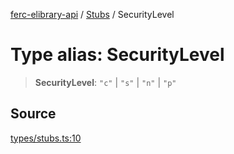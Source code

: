 [ferc-elibrary-api](../../../globals.md) / [Stubs](../index.md) / SecurityLevel

# Type alias: SecurityLevel

> **SecurityLevel**: `"c"` \| `"s"` \| `"n"` \| `"p"`

## Source

[types/stubs.ts:10](https://github.com/4very/ferc-elibrary-api/blob/5fca0cdab67bbed141a6d8d56056f02bebe7f172/src/types/stubs.ts#L10)
